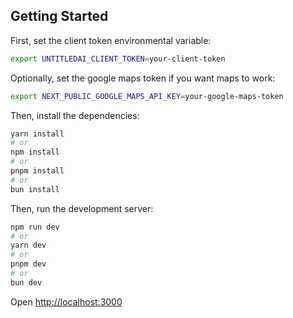 
## Getting Started

First, set the client token environmental variable:

```bash
export UNTITLEDAI_CLIENT_TOKEN=your-client-token
```

Optionally, set the google maps token if you want maps to work:

```bash
export NEXT_PUBLIC_GOOGLE_MAPS_API_KEY=your-google-maps-token
```

Then, install the dependencies:

```bash
yarn install
# or
npm install
# or
pnpm install
# or
bun install
```


Then, run the development server:

```bash
npm run dev
# or
yarn dev
# or
pnpm dev
# or
bun dev
```

Open [http://localhost:3000](http://localhost:3000) 
